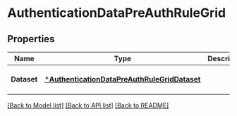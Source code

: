 # AuthenticationDataPreAuthRuleGrid

## Properties
Name | Type | Description | Notes
------------ | ------------- | ------------- | -------------
**Dataset** | [***AuthenticationDataPreAuthRuleGridDataset**](Authentication_Data_PreAuthRuleGrid_dataset.md) |  | [optional] [default to null]

[[Back to Model list]](../README.md#documentation-for-models) [[Back to API list]](../README.md#documentation-for-api-endpoints) [[Back to README]](../README.md)

